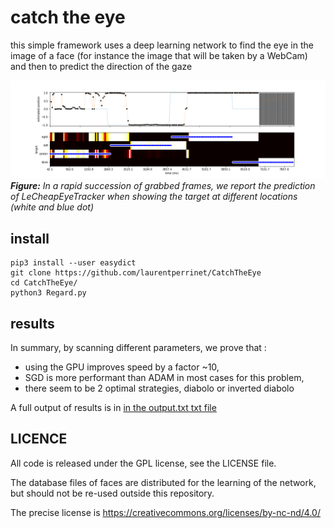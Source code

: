 #  catch the eye

this simple framework uses a deep learning network to find the eye in the image of a face (for instance the image that will be taken by a WebCam) and then to predict the direction of the gaze

![description1](figures/timing.png "temporal prediction of eye position")
***Figure:*** *In a rapid succession of grabbed frames, we report the prediction of LeCheapEyeTracker when showing the target at different locations (white and blue dot)*

## install

````
pip3 install --user easydict
git clone https://github.com/laurentperrinet/CatchTheEye
cd CatchTheEye/
python3 Regard.py
````

## results

In summary, by scanning different parameters, we prove that :
 - using the GPU improves speed by a factor ~10,
 - SGD is more performant than ADAM in most cases for this problem,
 - there seem to be 2 optimal strategies, diabolo or inverted diabolo

A full output of results is in [in the output.txt txt file](output.txt)

## LICENCE

All code is released under the GPL license, see the LICENSE file.

The database files of faces are distributed for the learning of the network, but should not be re-used outside this repository.

The precise license is https://creativecommons.org/licenses/by-nc-nd/4.0/
